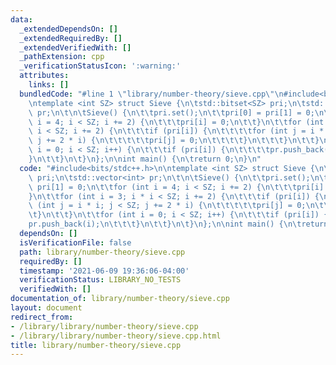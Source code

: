 ```yaml
---
data:
  _extendedDependsOn: []
  _extendedRequiredBy: []
  _extendedVerifiedWith: []
  _pathExtension: cpp
  _verificationStatusIcon: ':warning:'
  attributes:
    links: []
  bundledCode: "#line 1 \"library/number-theory/sieve.cpp\"\n#include<bits/stdc++.h>\n\
    \ntemplate <int SZ> struct Sieve {\n\tstd::bitset<SZ> pri;\n\tstd::vector<int>\
    \ pr;\n\t\n\tSieve() {\n\t\tpri.set();\n\t\tpri[0] = pri[1] = 0;\n\t\tfor (int\
    \ i = 4; i < SZ; i += 2) {\n\t\t\tpri[i] = 0;\n\t\t}\n\t\tfor (int i = 3; i *\
    \ i < SZ; i += 2) {\n\t\t\tif (pri[i]) {\n\t\t\t\tfor (int j = i * i; j < SZ;\
    \ j += 2 * i) {\n\t\t\t\t\tpri[j] = 0;\n\t\t\t\t}\n\t\t\t}\n\t\t}\n\t\tfor (int\
    \ i = 0; i < SZ; i++) {\n\t\t\tif (pri[i]) {\n\t\t\t\tpr.push_back(i);\n\t\t\t\
    }\n\t\t}\n\t}\n};\n\nint main() {\n\treturn 0;\n}\n"
  code: "#include<bits/stdc++.h>\n\ntemplate <int SZ> struct Sieve {\n\tstd::bitset<SZ>\
    \ pri;\n\tstd::vector<int> pr;\n\t\n\tSieve() {\n\t\tpri.set();\n\t\tpri[0] =\
    \ pri[1] = 0;\n\t\tfor (int i = 4; i < SZ; i += 2) {\n\t\t\tpri[i] = 0;\n\t\t\
    }\n\t\tfor (int i = 3; i * i < SZ; i += 2) {\n\t\t\tif (pri[i]) {\n\t\t\t\tfor\
    \ (int j = i * i; j < SZ; j += 2 * i) {\n\t\t\t\t\tpri[j] = 0;\n\t\t\t\t}\n\t\t\
    \t}\n\t\t}\n\t\tfor (int i = 0; i < SZ; i++) {\n\t\t\tif (pri[i]) {\n\t\t\t\t\
    pr.push_back(i);\n\t\t\t}\n\t\t}\n\t}\n};\n\nint main() {\n\treturn 0;\n}\n"
  dependsOn: []
  isVerificationFile: false
  path: library/number-theory/sieve.cpp
  requiredBy: []
  timestamp: '2021-06-09 19:36:06-04:00'
  verificationStatus: LIBRARY_NO_TESTS
  verifiedWith: []
documentation_of: library/number-theory/sieve.cpp
layout: document
redirect_from:
- /library/library/number-theory/sieve.cpp
- /library/library/number-theory/sieve.cpp.html
title: library/number-theory/sieve.cpp
---
```

